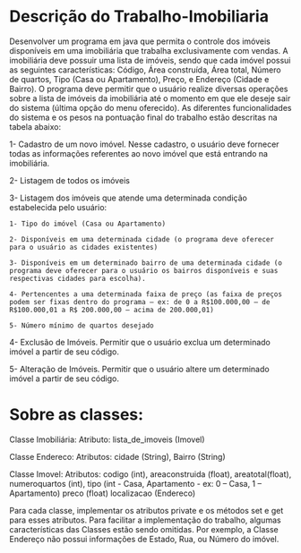 # Descrição do Trabalho-Imobiliaria

Desenvolver um programa em java que permita o controle dos imóveis disponíveis em uma imobiliária que trabalha exclusivamente com vendas. A imobiliária deve possuir uma lista de imóveis, sendo que cada imóvel possui as seguintes características: Código, Área construída, Área total, Número de quartos, Tipo (Casa ou Apartamento), Preço, e Endereço (Cidade e Bairro). O programa deve permitir que o usuário realize diversas operações sobre a lista de imóveis da imobiliária até o momento em que ele deseje sair do sistema (última opção do menu oferecido). As diferentes funcionalidades do sistema e os pesos na pontuação final do trabalho estão descritas na tabela abaixo:

1- Cadastro de um novo imóvel. Nesse cadastro, o usuário deve fornecer todas as informações referentes ao novo imóvel que está entrando na imobiliária.

2- Listagem de todos os imóveis

3- Listagem dos imóveis que atende uma determinada condição estabelecida pelo usuário:

    1- Tipo do imóvel (Casa ou Apartamento)
    
    2- Disponíveis em uma determinada cidade (o programa deve oferecer para o usuário as cidades existentes)

    3- Disponíveis em um determinado bairro de uma determinada cidade (o programa deve oferecer para o usuário os bairros disponíveis e suas respectivas cidades para escolha).

    4- Pertencentes a uma determinada faixa de preço (as faixa de preços podem ser fixas dentro do programa – ex: de 0 a R$100.000,00 – de R$100.000,01 a R$ 200.000,00 – acima de 200.000,01)

    5- Número mínimo de quartos desejado
    
4- Exclusão de Imóveis. Permitir que o usuário exclua um determinado imóvel a partir de seu código.

5- Alteração de Imóveis. Permitir que o usuário altere um determinado imóvel a partir de seu código.

# Sobre as classes:

Classe Imobiliária:
Atributo: lista_de_imoveis (Imovel)

Classe Endereco:
Atributos: cidade (String), Bairro (String)

Classe Imovel:
Atributos: codigo (int), areaconstruida (float), areatotal(float), numeroquartos (int),
tipo (int - Casa, Apartamento - ex: 0 – Casa, 1 – Apartamento)
preco (float)
localizacao (Endereco)

Para cada classe, implementar os atributos private e os métodos set e get para esses atributos. Para facilitar a implementação do trabalho, algumas características das Classes estão sendo omitidas. Por exemplo, a Classe Endereço não possui informações de Estado, Rua, ou Número do imóvel.
